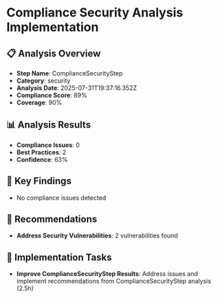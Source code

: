 # Compliance Security Analysis Implementation

## 📋 Analysis Overview
- **Step Name**: ComplianceSecurityStep
- **Category**: security
- **Analysis Date**: 2025-07-31T19:37:16.352Z
- **Compliance Score**: 89%
- **Coverage**: 90%

## 📊 Analysis Results
- **Compliance Issues**: 0
- **Best Practices**: 2
- **Confidence**: 63%

## 🎯 Key Findings
- No compliance issues detected

## 📝 Recommendations
- **Address Security Vulnerabilities**: 2 vulnerabilities found

## 🔧 Implementation Tasks
- **Improve ComplianceSecurityStep Results**: Address issues and implement recommendations from ComplianceSecurityStep analysis (2.5h)
